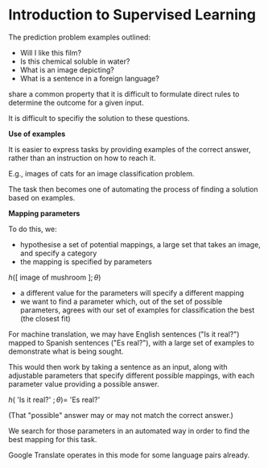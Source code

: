# Introduction to Supervised Learning

The prediction problem examples outlined:

- Will I like this film?
- Is this chemical soluble in water?
- What is an image depicting?
- What is a sentence in a foreign language?

share a common property that it is difficult to formulate direct rules to determine the outcome for a given input.

It is difficult to specifiy the solution to these questions.

**Use of examples**

It is easier to express tasks by providing examples of the correct answer, rather than an instruction on how to reach it.

E.g., images of cats for an image classification problem.

The task then becomes one of automating the process of finding a solution based on examples.

**Mapping parameters**

To do this, we:

- hypothesise a set of potential mappings, a large set that takes an image, and specify a category
- the mapping is specified by parameters

$h([$ image of mushroom $]; θ)$

- a different value for the parameters will specify a different mapping
- we want to find a parameter which, out of the set of possible parameters, agrees with our set of examples for classification the best (the closest fit)

For machine translation, we may have English sentences ("Is it real?") mapped to Spanish sentences ("Es real?"), with a large set of examples to demonstrate what is being sought.

This would then work by taking a sentence as an input, along with adjustable parameters that specify different possible mappings, with each parameter value providing a possible answer.

$h($ 'Is it real?' $; θ) =$ 'Es real?'

(That "possible" answer may or may not match the correct answer.)

We search for those parameters in an automated way in order to find the best mapping for this task.

Google Translate operates in this mode for some language pairs already.
